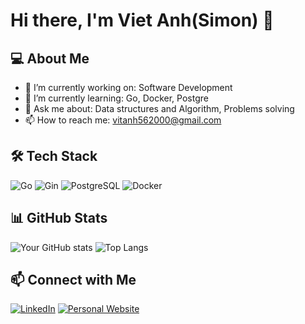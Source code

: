 # Hi there, I'm Viet Anh(Simon) 👋

## 💻 About Me
- 🔭 I’m currently working on: Software Development
- 🌱 I’m currently learning: Go, Docker, Postgre
- 💬 Ask me about: Data structures and Algorithm, Problems solving
- 📫 How to reach me: vitanh562000@gmail.com

## 🛠 Tech Stack
![Go](https://img.shields.io/badge/Go-00ADD8?style=for-the-badge&logo=go&logoColor=white)
![Gin](https://img.shields.io/badge/Gin-00ADD8?style=for-the-badge&logo=go&logoColor=white)
![PostgreSQL](https://img.shields.io/badge/PostgreSQL-316192?style=for-the-badge&logo=postgresql&logoColor=white)
![Docker](https://img.shields.io/badge/Docker-0db7ed?style=for-the-badge&logo=docker&logoColor=white)

## 📊 GitHub Stats
![Your GitHub stats](https://github-readme-stats.vercel.app/api?username=yourusername&show_icons=true&theme=radical)
![Top Langs](https://github-readme-stats.vercel.app/api/top-langs/?username=yourusername&layout=compact&theme=radical)

## 📫 Connect with Me
[![LinkedIn](https://img.shields.io/badge/LinkedIn-blue?style=flat-square&logo=linkedin)](https://linkedin.com/in/yourprofile)
[![Personal Website](https://img.shields.io/badge/Portfolio-000?style=flat-square&logo=firefox)](https://yourwebsite.com)
